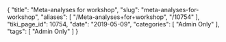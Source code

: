 {
    "title": "Meta-analyses for workshop",
    "slug": "meta-analyses-for-workshop",
    "aliases": [
        "/Meta-analyses+for+workshop",
        "/10754"
    ],
    "tiki_page_id": 10754,
    "date": "2019-05-09",
    "categories": [
        "Admin Only"
    ],
    "tags": [
        "Admin Only"
    ]
}